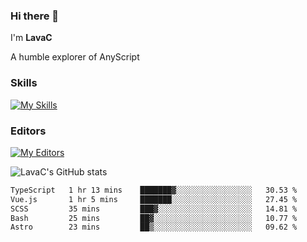### Hi there 👋
I'm **LavaC**

A humble explorer of AnyScript

### Skills
[![My Skills](https://skillicons.dev/icons?i=js,ts,vue,nodejs,nuxtjs,astro,solidjs,tailwind)](https://skillicons.dev)

### Editors
[![My Editors](https://skillicons.dev/icons?i=neovim,vscode)](https://skillicons.dev)

![LavaC's GitHub stats](https://github-readme-stats.vercel.app/api?username=LavaCxx&show_icons=true&theme=synthwave)

<!--START_SECTION:waka-->

```txt
TypeScript   1 hr 13 mins    ███████▓░░░░░░░░░░░░░░░░░   30.53 %
Vue.js       1 hr 5 mins     ███████░░░░░░░░░░░░░░░░░░   27.45 %
SCSS         35 mins         ███▓░░░░░░░░░░░░░░░░░░░░░   14.81 %
Bash         25 mins         ██▓░░░░░░░░░░░░░░░░░░░░░░   10.77 %
Astro        23 mins         ██▒░░░░░░░░░░░░░░░░░░░░░░   09.62 %
```

<!--END_SECTION:waka-->
